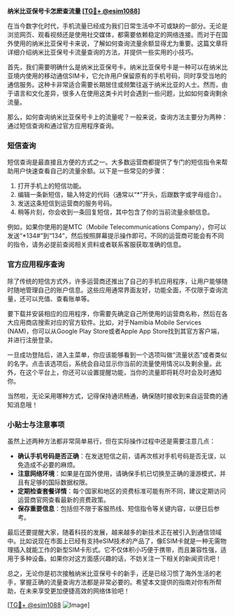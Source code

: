 **纳米比亚保号卡怎麽查流量 [[TG💪+ @esim1088](https://t.me/s/esim1088)]**

在当今数字化时代，手机流量已经成为我们日常生活中不可或缺的一部分。无论是浏览网页、观看视频还是使用社交媒体，都需要依赖稳定的网络连接。而对于在国外使用的纳米比亚保号卡来说，了解如何查询流量余额显得尤为重要。这篇文章将详细介绍纳米比亚保号卡流量查询的方法，并提供一些实用的小技巧。

首先，我们需要明确什么是纳米比亚保号卡。纳米比亚保号卡是一种可以在纳米比亚境内使用的移动通信SIM卡，它允许用户保留原有的手机号码，同时享受当地的通信服务。这种卡非常适合需要长期居住或频繁往返于纳米比亚的人士。然而，由于语言和文化差异，很多人在使用这类卡片时会遇到一些问题，比如如何查询剩余流量。

那么，如何查询纳米比亚保号卡上的流量呢？一般来说，查询方法主要分为两种：通过短信查询和通过官方应用程序查询。

### 短信查询

短信查询是最直接且方便的方式之一。大多数运营商都提供了专门的短信指令来帮助用户快速查看自己的流量余额。以下是一些常见的步骤：

1. 打开手机上的短信功能。
2. 编辑一条新短信，输入特定的代码（通常以“*”开头，后跟数字或字母组合）。
3. 发送这条短信到运营商的服务号码。
4. 稍等片刻，你会收到一条回复短信，其中包含了你的当前流量余额信息。

例如，如果你使用的是MTC（Mobile Telecommunications Company），你可以发送“*134#”到“134”，然后按照屏幕提示操作即可。不同的运营商可能会有不同的指令，请务必提前查阅相关资料或者联系客服获取准确的信息。

### 官方应用程序查询

除了传统的短信方式外，许多运营商还推出了自己的手机应用程序，让用户能够随时随地管理自己的账户信息。这些应用通常界面友好，功能全面，不仅限于查询流量，还可以充值、查看账单等。

要下载并安装相应的应用程序，你需要先确定自己所使用的运营商名称，然后在各大应用商店搜索对应的官方软件。比如，对于Namibia Mobile Services (NAM)，你可以从Google Play Store或者Apple App Store找到其官方客户端，并进行注册登录。

一旦成功登陆后，进入主菜单，你应该能够看到一个选项叫做“流量状态”或者类似的名字。点击该选项后，系统会自动显示你当前的流量使用情况以及剩余量。此外，在这个平台上，你还可以设置提醒功能，当你的流量即将耗尽时会及时通知你。

当然啦，无论采用哪种方式，记得保持通讯畅通，确保随时接收到来自运营商的通知消息哦！

### 小贴士与注意事项

虽然上述两种方法都非常简单易行，但在实际操作过程中还是需要注意几点：

- **确认手机号码是否正确**：在发送短信之前，请再次核对手机号码是否无误，以免造成不必要的麻烦。
- **注意网络环境**：如果是在国外使用，请确保手机已切换至正确的漫游模式，并且有足够的国际数据权限。
- **定期检查套餐详情**：每个国家和地区的资费标准可能有所不同，建议定期访问运营商官网查看最新的资费政策。
- **保存重要信息**：包括但不限于客服热线、短信指令等关键内容，以便日后参考。

最后还要提醒大家，随着科技的发展，越来越多的新技术正在被引入到通信领域中。比如说现在市面上已经有支持eSIM技术的产品了，像ESIM卡就是一种无需物理插入就能工作的新型SIM卡形式。它不仅体积小巧便于携带，而且兼容性强，适用于多种设备。如果你对这方面感兴趣的话，不妨关注一下相关的新闻资讯吧！

总之，无论你是初次接触纳米比亚保号卡的新手，还是已经习惯了海外生活的老手，掌握正确的流量查询方法都是非常必要的。希望本文提供的指南对你有所帮助，在未来享受更加便捷高效的网络体验吧！

[[TG💪+ @esim1088](https://t.me/s/esim1088) ![Image](https://i.postimg.cc/4NQfJmqS/Snipaste-2025-05-13-00-14-12.png)]